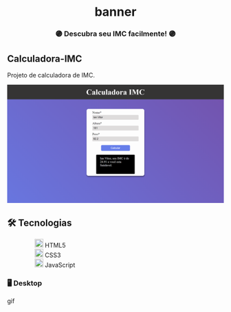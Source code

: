 <h1 align="center">
    banner
</h1>

<div align="center">
    <h3> 🟣 Descubra seu IMC facilmente! 🟣 </h3>
</div>

## Calculadora-IMC

Projeto de calculadora de IMC.

<div align="center" >
  <img alt="Layout-Calculadora" src="./src/Calculadora-imc.png">
</div>

## 🛠️ Tecnologias
<ul>
 <dd><img width=20px height=20px src='https://cdn.icon-icons.com/icons2/2107/PNG/512/file_type_html_icon_130541.png'> HTML5</dd>
 <dd><img width=20px height=20px src='https://icones.pro/wp-content/uploads/2022/08/css3.png'> CSS3</dd>
 <dd><img width=20px height=20px src='https://pcodinomebzero.neocities.org/Imagens/javascript1.png'> JavaScript</dd>
</ul> 

### 🖥️ Desktop
gif
